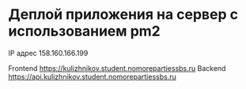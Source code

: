 # Деплой приложения на сервер с использованием pm2

IP адрес 158.160.166.199

Frontend https://kulizhnikov.student.nomorepartiessbs.ru
Backend https://api.kulizhnikov.student.nomorepartiessbs.ru

